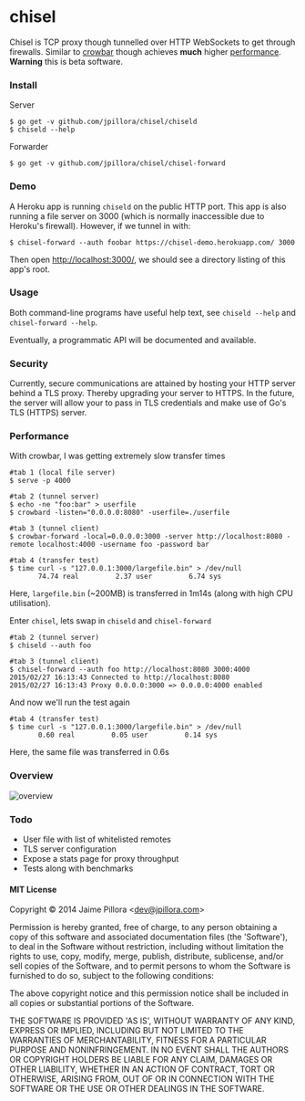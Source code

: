 # chisel

Chisel is TCP proxy though tunnelled over HTTP WebSockets to get through firewalls. Similar to [crowbar](https://github.com/q3k/crowbar) though achieves **much** higher [performance](#performance). **Warning** this is beta software.

### Install

Server

```
$ go get -v github.com/jpillora/chisel/chiseld
$ chiseld --help
```

Forwarder

```
$ go get -v github.com/jpillora/chisel/chisel-forward
```

### Demo

A Heroku app is running `chiseld` on the public HTTP port. This app
is also running a file server on 3000 (which is normally inaccessible
due to Heroku's firewall). However, if we tunnel in with:

```
$ chisel-forward --auth foobar https://chisel-demo.herokuapp.com/ 3000
```

Then open [http://localhost:3000/](http://localhost:3000/), we should
see a directory listing of this app's root.

### Usage

Both command-line programs have useful help text, see `chiseld --help` and `chisel-forward --help`.

Eventually, a programmatic API will be documented and available.

### Security

Currently, secure communications are attained by hosting your HTTP server behind a TLS proxy. Thereby upgrading your server to HTTPS. In the future, the server will allow your to pass in TLS credentials and make use of Go's TLS (HTTPS) server.

### Performance

With crowbar, I was getting extremely slow transfer times

```
#tab 1 (local file server)
$ serve -p 4000

#tab 2 (tunnel server)
$ echo -ne "foo:bar" > userfile
$ crowbard -listen="0.0.0.0:8080" -userfile=./userfile

#tab 3 (tunnel client)
$ crowbar-forward -local=0.0.0.0:3000 -server http://localhost:8080 -remote localhost:4000 -username foo -password bar

#tab 4 (transfer test)
$ time curl -s "127.0.0.1:3000/largefile.bin" > /dev/null
       74.74 real         2.37 user         6.74 sys
```

Here, `largefile.bin` (~200MB) is transferred in 1m14s (along with high CPU utilisation).

Enter `chisel`, lets swap in `chiseld` and `chisel-forward`

```
#tab 2 (tunnel server)
$ chiseld --auth foo

#tab 3 (tunnel client)
$ chisel-forward --auth foo http://localhost:8080 3000:4000
2015/02/27 16:13:43 Connected to http://localhost:8080
2015/02/27 16:13:43 Proxy 0.0.0.0:3000 => 0.0.0.0:4000 enabled
```

And now we'll run the test again

```
#tab 4 (transfer test)
$ time curl -s "127.0.0.1:3000/largefile.bin" > /dev/null
       0.60 real         0.05 user         0.14 sys
```

Here, the same file was transferred in 0.6s

### Overview

![overview](https://docs.google.com/drawings/d/1p53VWxzGNfy8rjr-mW8pvisJmhkoLl82vAgctO_6f1w/pub?w=960&h=720)

### Todo

* User file with list of whitelisted remotes
* TLS server configuration
* Expose a stats page for proxy throughput
* Tests along with benchmarks

#### MIT License

Copyright © 2014 Jaime Pillora &lt;dev@jpillora.com&gt;

Permission is hereby granted, free of charge, to any person obtaining
a copy of this software and associated documentation files (the
'Software'), to deal in the Software without restriction, including
without limitation the rights to use, copy, modify, merge, publish,
distribute, sublicense, and/or sell copies of the Software, and to
permit persons to whom the Software is furnished to do so, subject to
the following conditions:

The above copyright notice and this permission notice shall be
included in all copies or substantial portions of the Software.

THE SOFTWARE IS PROVIDED 'AS IS', WITHOUT WARRANTY OF ANY KIND,
EXPRESS OR IMPLIED, INCLUDING BUT NOT LIMITED TO THE WARRANTIES OF
MERCHANTABILITY, FITNESS FOR A PARTICULAR PURPOSE AND NONINFRINGEMENT.
IN NO EVENT SHALL THE AUTHORS OR COPYRIGHT HOLDERS BE LIABLE FOR ANY
CLAIM, DAMAGES OR OTHER LIABILITY, WHETHER IN AN ACTION OF CONTRACT,
TORT OR OTHERWISE, ARISING FROM, OUT OF OR IN CONNECTION WITH THE
SOFTWARE OR THE USE OR OTHER DEALINGS IN THE SOFTWARE.
